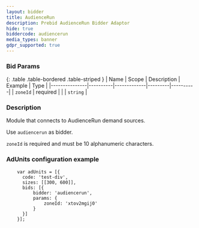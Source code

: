 ```yaml
---
layout: bidder
title: AudienceRun
description: Prebid AudienceRun Bidder Adaptor
hide: true
biddercode: audiencerun
media_types: banner
gdpr_supported: true
---
```


### Bid Params

{: .table .table-bordered .table-striped }
| Name          | Scope    | Description | Example | Type     |
|---------------|----------|-------------|---------|----------|
| `zoneId`      | required |             |         | `string` |

### Description

Module that connects to AudienceRun demand sources.

Use `audiencerun` as bidder.

`zoneId` is required and must be 10 alphanumeric characters.

### AdUnits configuration example
```
    var adUnits = [{
      code: 'test-div',
      sizes: [[300, 600]],
      bids: [{
          bidder: 'audiencerun',
          params: { 
              zoneId: 'xtov2mgij0'
          }
      }]
    }];
```
